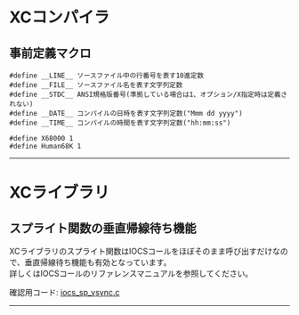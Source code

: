 # XCコンパイラ

## 事前定義マクロ
```
#define __LINE__ ソースファイル中の行番号を表す10進定数
#define __FILE__ ソースファイル名を表す文字列定数
#define __STDC__ ANSI規格版番号(準拠している場合は1、オプション/X指定時は定義されない)
#define __DATE__ コンパイルの日時を表す文字列定数("Mmm dd yyyy")
#define __TIME__ コンパイルの時間を表す文字列定数("hh:mm:ss")

#define X68000 1
#define Human68K 1
```

----

# XCライブラリ

## スプライト関数の垂直帰線待ち機能

XCライブラリのスプライト関数はIOCSコールをほぼそのまま呼び出すだけなので、垂直帰線待ち機能も有効となっています。  
詳しくはIOCSコールのリファレンスマニュアルを参照してください。

確認用コード: [iocs_sp_vsync.c](iocs_sp_vsync.c)

----
